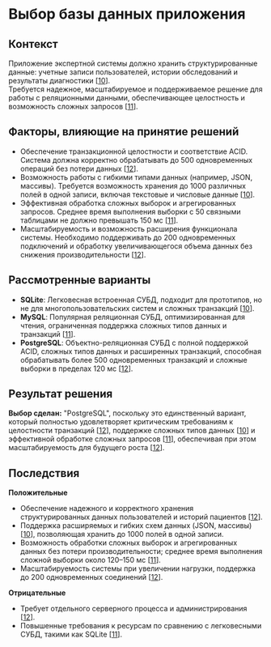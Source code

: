 # Выбор базы данных приложения

## Контекст
Приложение экспертной системы должно хранить структурированные данные: учетные записи пользователей, истории обследований и результаты диагностики [[10](./sources.md#ref10)].  
Требуется надежное, масштабируемое и поддерживаемое решение для работы с реляционными данными, обеспечивающее целостность и возможность сложных запросов [[11](./sources.md#ref11)].

## Факторы, влияющие на принятие решений
- Обеспечение транзакционной целостности и соответствие ACID. Система должна корректно обрабатывать до 500 одновременных операций без потери данных [[12](./sources.md#ref12)].  
- Возможность работы с гибкими типами данных (например, JSON, массивы). Требуется возможность хранения до 1000 различных полей в одной записи, включая текстовые и числовые данные [[10](./sources.md#ref10)].  
- Эффективная обработка сложных выборок и агрегированных запросов. Среднее время выполнения выборки с 50 связными таблицами не должно превышать 150 мс [[11](./sources.md#ref11)].  
- Масштабируемость и возможность расширения функционала системы. Необходимо поддерживать до 200 одновременных подключений и обработку увеличивающегося объема данных без снижения производительности [[12](./sources.md#ref12)].

## Рассмотренные варианты
- **SQLite**: Легковесная встроенная СУБД, подходит для прототипов, но не для многопользовательских систем и сложных транзакций [[10](./sources.md#ref10)].  
- **MySQL**: Популярная реляционная СУБД, оптимизированная для чтения, ограниченная поддержка сложных типов данных и транзакций [[11](./sources.md#ref11)].  
- **PostgreSQL**: Объектно-реляционная СУБД с полной поддержкой ACID, сложных типов данных и расширенных транзакций, способная обрабатывать более 500 одновременных транзакций и сложные выборки в пределах 120 мс [[12](./sources.md#ref12)].

## Результат решения
**Выбор сделан:** "PostgreSQL", поскольку это единственный вариант, который полностью удовлетворяет критическим требованиям к целостности транзакций [[12](./sources.md#ref12)], поддержке сложных типов данных [[10](./sources.md#ref10)] и эффективной обработке сложных запросов [[11](./sources.md#ref11)], обеспечивая при этом масштабируемость для будущего роста [[12](./sources.md#ref12)].

## Последствия

**Положительные**

- Обеспечение надежного и корректного хранения структурированных данных пользователей и историй пациентов [[12](./sources.md#ref12)].  
- Поддержка расширяемых и гибких схем данных (JSON, массивы) [[10](./sources.md#ref10)], позволяющая хранить до 1000 полей в одной записи.  
- Возможность обработки сложных выборок и агрегированных данных без потери производительности; среднее время выполнения сложной выборки около 120–150 мс [[11](./sources.md#ref11)].  
- Масштабируемость системы при увеличении нагрузки, поддержка до 200 одновременных соединений [[12](./sources.md#ref12)].  

**Отрицательные**

- Требует отдельного серверного процесса и администрирования [[12](./sources.md#ref12)].  
- Повышенные требования к ресурсам по сравнению с легковесными СУБД, такими как SQLite [[11](./sources.md#ref11)].

